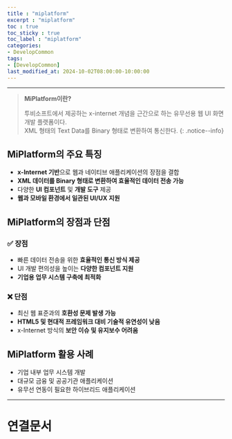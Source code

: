 ```yaml
---
title : "miplatform"
excerpt : "miplatform"
toc : true
toc_sticky : true
toc_label : "miplatform"
categories:
- DevelopCommon
tags:
- [DevelopCommon]
last_modified_at: 2024-10-02T08:00:00-10:00:00
---
```

  
---
  
> **MiPlatform이란?**  
>
>  투비소프트에서 제공하는 x-internet 개념을 근간으로 하는 유무선용 웹 UI 화면 개발 플랫폼이다.  
>  XML 형태의 Text Data를 Binary 형태로 변환하여 통신한다. 
{: .notice--info}  
  
## MiPlatform의 주요 특징
- **x-Internet 기반**으로 웹과 네이티브 애플리케이션의 장점을 결합  
- **XML 데이터를 Binary 형태로 변환하여 효율적인 데이터 전송 가능**  
- 다양한 **UI 컴포넌트** 및 **개발 도구** 제공
- **웹과 모바일 환경에서 일관된 UI/UX 지원**  
  
## MiPlatform의 장점과 단점
  
### ✅ 장점
- 빠른 데이터 전송을 위한 **효율적인 통신 방식 제공**  
- UI 개발 편의성을 높이는 **다양한 컴포넌트 지원**  
- **기업용 업무 시스템 구축에 최적화**  
  
### ❌ 단점
- 최신 웹 표준과의 **호환성 문제 발생 가능**  
- **HTML5 및 현대적 프레임워크 대비 기술적 유연성이 낮음**  
- x-Internet 방식의 **보안 이슈 및 유지보수 어려움**  
  
## MiPlatform 활용 사례
- 기업 내부 업무 시스템 개발
- 대규모 금융 및 공공기관 애플리케이션
- 유무선 연동이 필요한 하이브리드 애플리케이션

---
  
# 연결문서

